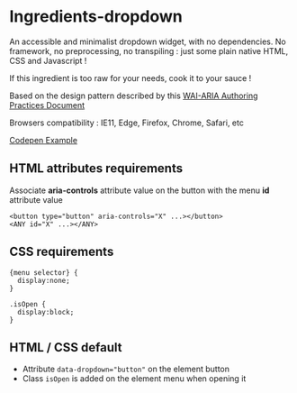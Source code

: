 # Ingredients-dropdown
An accessible and minimalist dropdown widget, with no dependencies. No framework, no preprocessing, no transpiling : just some plain native HTML, CSS and Javascript !

If this ingredient is too raw for your needs, cook it to your sauce !

Based on the design pattern described by this [WAI-ARIA Authoring Practices Document](https://www.w3.org/TR/wai-aria-practices-1.1/#menubutton)

Browsers compatibility :
IE11, Edge, Firefox, Chrome, Safari, etc

[Codepen Example](https://codepen.io/nicolas-bocquet/pen/OQQyxd)

## HTML attributes requirements
Associate **aria-controls** attribute value on the button with the menu **id** attribute value
```
<button type="button" aria-controls="X" ...></button>
<ANY id="X" ...></ANY>
```

## CSS requirements
```
{menu selector} {
  display:none;
}

.isOpen {
  display:block;
}
```

## HTML / CSS default
* Attribute `data-dropdown="button"` on the element button
* Class `isOpen` is added on the element menu when opening it
